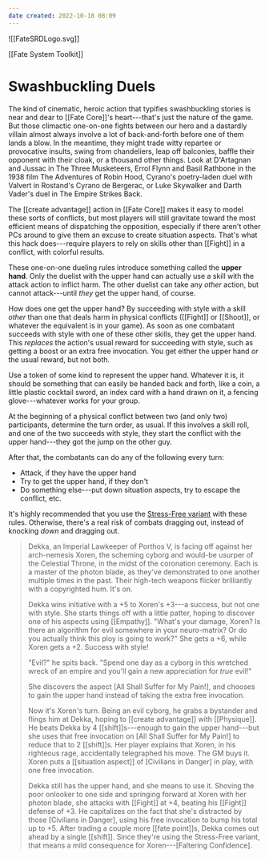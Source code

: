 ```yaml
---
date created: 2022-10-18 08:09
---
```


![[FateSRDLogo.svg]]

[[Fate System Toolkit]]

# Swashbuckling Duels

The kind of cinematic, heroic action that typifies swashbuckling stories
is near and dear to [[Fate Core]]'s heart---that's just the nature of the
game. But those climactic one-on-one fights between our hero and a
dastardly villain almost always involve a lot of back-and-forth before
one of them lands a blow. In the meantime, they might trade witty
repartee or provocative insults, swing from chandeliers, leap off
balconies, baffle their opponent with their cloak, or a thousand other
things. Look at D'Artagnan and Jussac in The Three Musketeers, Errol
Flynn and Basil Rathbone in the 1938 film The Adventures of Robin Hood,
Cyrano's poetry-laden duel with Valvert in Rostand's Cyrano de Bergerac,
or Luke Skywalker and Darth Vader's duel in The Empire Strikes Back.

The [[create advantage]] action in [[Fate Core]] makes it easy to model these
sorts of conflicts, but most players will still gravitate toward the
most efficient means of dispatching the opposition, especially if there
aren't other PCs around to give them an excuse to create situation
aspects. That's what this hack does---require players to rely on skills
other than [[Fight]] in a conflict, with colorful results.

These one-on-one dueling rules introduce something called the **upper
hand**. Only the duelist with the upper hand can actually use a skill
with the attack action to inflict harm. The other duelist can take any
_other_ action, but cannot attack---until _they_ get the upper hand, of
course.

How does one get the upper hand? By succeeding with style with a skill
_other_ than one that deals harm in physical conflicts ([[Fight]] or [[Shoot]],
or whatever the equivalent is in your game). As soon as one combatant
succeeds with style with one of these other skills, they get the upper
hand. This _replaces_ the action's usual reward for succeeding with
style, such as getting a boost or an extra free invocation. You get
either the upper hand _or_ the usual reward, but not both.

Use a token of some kind to represent the upper hand. Whatever it is, it
should be something that can easily be handed back and forth, like a
coin, a little plastic cocktail sword, an index card with a hand drawn
on it, a fencing glove---whatever works for your group.

At the beginning of a physical conflict between two (and only two)
participants, determine the turn order, as usual. If this involves a
skill roll, and one of the two succeeds with style, they start the
conflict with the upper hand---they got the jump on the other guy.

After that, the combatants can do any of the following every turn:

- Attack, if they have the upper hand
- Try to get the upper hand, if they don't
- Do something else---put down situation aspects, try to escape the
  conflict, etc.

It's highly recommended that you use the [Stress-Free
variant](../customized-tools/index.html) with these rules. Otherwise,
there's a real risk of combats dragging out, instead of knocking _down_
and dragging out.

> Dekka, an Imperial Lawkeeper of Porthos V, is facing off against her
> arch-nemesis Xoren, the scheming cyborg and would-be usurper of the
> Celestial Throne, in the midst of the coronation ceremony. Each is a
> master of the photon blade, as they've demonstrated to one another
> multiple times in the past. Their high-tech weapons flicker
> brilliantly with a copyrighted hum. It's on.
>
> Dekka wins initiative with a +5 to Xoren's +3---a success, but not one
> with style. She starts things off with a little patter, hoping to
> discover one of his aspects using [[Empathy]]. "What's your damage, Xoren?
> Is there an algorithm for evil somewhere in your neuro-matrix? Or do
> you actually think this ploy is going to work?" She gets a +6, while
> Xoren gets a +2. Success with style!
>
> "Evil?" he spits back. "Spend one day as a cyborg in this wretched
> wreck of an empire and you'll gain a new appreciation for _true_
> evil!"
>
> She discovers the aspect [All Shall Suffer for My Pain!], and
> chooses to gain the upper hand instead of taking the extra free
> invocation.
>
> Now it's Xoren's turn. Being an evil cyborg, he grabs a bystander and
> flings him at Dekka, hoping to [[create advantage]] with [[Physique]]. He
> beats Dekka by 4 [[shift]]s---enough to gain the upper hand---but she uses
> that free invocation on [All Shall Suffer for My Pain!] to
> reduce that to 2 [[shift]]s. Her player explains that Xoren, in his
> righteous rage, accidentally telegraphed his move. The GM buys it.
> Xoren puts a [[situation aspect]] of [Civilians in Danger] in
> play, with one free invocation.
>
> Dekka still has the upper hand, and she means to use it. Shoving the
> poor onlooker to one side and springing forward at Xoren with her
> photon blade, she attacks with [[Fight]] at +4, beating his [[Fight]] defense
> of +3. He capitalizes on the fact that she's distracted by those
> [Civilians in Danger], using his free invocation to bump his
> total up to +5. After trading a couple more [[fate point]]s, Dekka comes
> out ahead by a single [[shift]]. Since they're using the Stress-Free
> variant, that means a mild consequence for Xoren---[Faltering
> Confidence].

